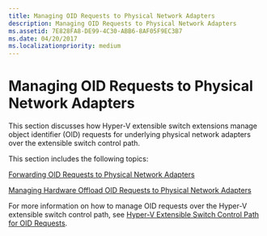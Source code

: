 ```yaml
---
title: Managing OID Requests to Physical Network Adapters
description: Managing OID Requests to Physical Network Adapters
ms.assetid: 7E828FA8-DE99-4C30-ABB6-8AF05F9EC3B7
ms.date: 04/20/2017
ms.localizationpriority: medium
---
```


# Managing OID Requests to Physical Network Adapters


This section discusses how Hyper-V extensible switch extensions manage object identifier (OID) requests for underlying physical network adapters over the extensible switch control path.

This section includes the following topics:

[Forwarding OID Requests to Physical Network Adapters](forwarding-oid-requests-to-physical-network-adapters.md)

[Managing Hardware Offload OID Requests to Physical Network Adapters](managing-hardware-offload-oid-requests-to-physical-network-adapters.md)

For more information on how to manage OID requests over the Hyper-V extensible switch control path, see [Hyper-V Extensible Switch Control Path for OID Requests](hyper-v-extensible-switch-control-path-for-oid-requests.md).

 

 





